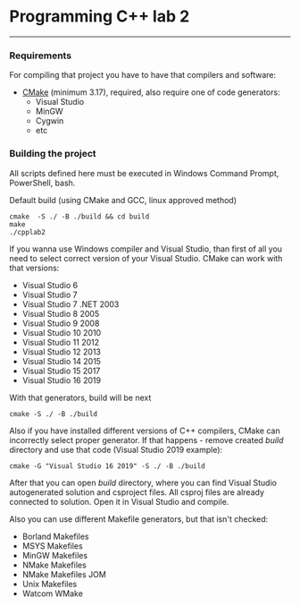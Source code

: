 # Programming С++ lab 2
***
### Requirements
For compiling that project you have to have that compilers and software:
* [CMake](https://cmake.org/download/) (minimum 3.17), required, also require one of code generators:
    * Visual Studio
    * MinGW
    * Cygwin
    * etc

### Building the project
All scripts defined here must be executed in Windows Command Prompt, PowerShell, bash.

Default build (using CMake and GCC, linux approved method)
```shell
cmake  -S ./ -B ./build && cd build
make
./cpplab2
```
If you wanna use Windows compiler and Visual Studio, than first of all you need to select correct version of
your Visual Studio. CMake can work with that versions:
* Visual Studio 6
* Visual Studio 7
* Visual Studio 7 .NET 2003
* Visual Studio 8 2005
* Visual Studio 9 2008
* Visual Studio 10 2010
* Visual Studio 11 2012
* Visual Studio 12 2013
* Visual Studio 14 2015
* Visual Studio 15 2017
* Visual Studio 16 2019

With that generators, build will be next
```shell
cmake -S ./ -B ./build 
```
Also if you have installed different versions of C++ compilers, CMake can incorrectly select proper generator.
If that happens - remove created *build* directory and use that code (Visual Studio 2019 example):
```shell
cmake -G "Visual Studio 16 2019" -S ./ -B ./build
```

After that you can open *build* directory, where you can find Visual Studio autogenerated solution and csproject files.
All csproj files are already connected to solution. Open it in Visual Studio and compile.

Also you can use different Makefile generators, but that isn't checked:
* Borland Makefiles
* MSYS Makefiles
* MinGW Makefiles
* NMake Makefiles
* NMake Makefiles JOM
* Unix Makefiles
* Watcom WMake